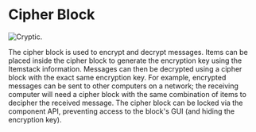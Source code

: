 # Cipher Block

![Cryptic.](block:computronics:cipher)

The cipher block is used to encrypt and decrypt messages. Items can be placed inside the cipher block to generate the encryption key using the Itemstack information. Messages can then be decrypted using a cipher block with the exact same encryption key. For example, encrypted messages can be sent to other computers on a network; the receiving computer will need a cipher block with the same combination of items to decipher the received message. The cipher block can be locked via the component API, preventing access to the block's GUI (and hiding the encryption key). 
